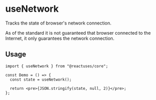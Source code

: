# useNetwork

Tracks the state of browser's network connection.

As of the standard it is not guaranteed that browser connected to the Internet, it only guarantees the network connection.

## Usage

```tsx
import { useNetwork } from "@reactuses/core";

const Demo = () => {
  const state = useNetwork();

  return <pre>{JSON.stringify(state, null, 2)}</pre>;
};
```
